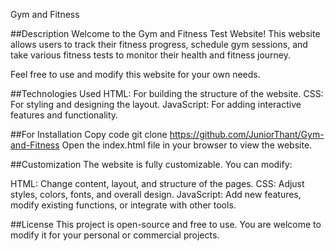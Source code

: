 Gym and Fitness

##Description
Welcome to the Gym and Fitness Test Website! This website allows users to track their fitness progress, schedule gym sessions, and take various fitness tests to monitor their health and fitness journey.

Feel free to use and modify this website for your own needs.

##Technologies Used
HTML: For building the structure of the website.
CSS: For styling and designing the layout.
JavaScript: For adding interactive features and functionality.

##For Installation
Copy code
git clone https://github.com/JuniorThant/Gym-and-Fitness
Open the index.html file in your browser to view the website.

##Customization
The website is fully customizable. You can modify:

HTML: Change content, layout, and structure of the pages.
CSS: Adjust styles, colors, fonts, and overall design.
JavaScript: Add new features, modify existing functions, or integrate with other tools.

##License
This project is open-source and free to use. You are welcome to modify it for your personal or commercial projects.
